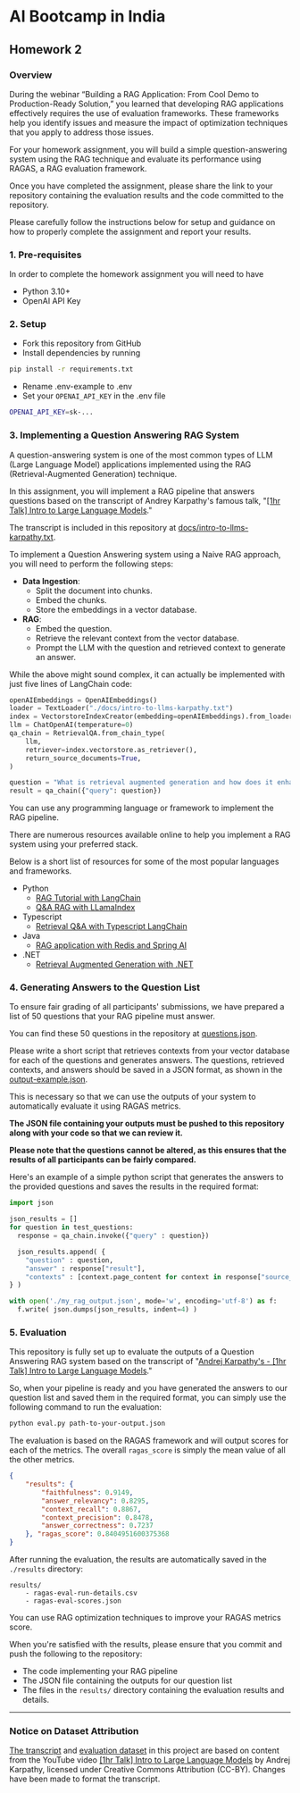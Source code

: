 # AI Bootcamp in India
## Homework 2

### Overview

During the webinar “Building a RAG Application: From Cool Demo to Production-Ready Solution,” you learned that developing RAG applications effectively requires the use of evaluation frameworks. These frameworks help you identify issues and measure the impact of optimization techniques that you apply to address those issues.

For your homework assignment, you will build a simple question-answering system using the RAG technique and evaluate its performance using RAGAS, a RAG evaluation framework.

Once you have completed the assignment, please share the link to your repository containing the evaluation results and the code committed to the repository.

Please carefully follow the instructions below for setup and guidance on how to properly complete the assignment and report your results.


### 1. Pre-requisites
In order to complete the homework assignment you will need to have
- Python 3.10+
- OpenAI API Key


### 2. Setup
- Fork this repository from GitHub
- Install dependencies by running
```sh
pip install -r requirements.txt
```
- Rename .env-example to .env
- Set your `OPENAI_API_KEY` in the .env file
```sh
OPENAI_API_KEY=sk-...
```

### 3. Implementing a Question Answering RAG System

A question-answering system is one of the most common types of LLM (Large Language Model) applications implemented using the RAG (Retrieval-Augmented Generation) technique.

In this assignment, you will implement a RAG pipeline that answers questions based on the transcript of Andrey Karpathy's famous talk, "[[1hr Talk] Intro to Large Language Models](https://www.youtube.com/watch?v=zjkBMFhNj_g)."

The transcript is included in this repository at [docs/intro-to-llms-karpathy.txt](docs/intro-to-llms-karpathy.txt).

To implement a Question Answering system using a Naive RAG approach, you will need to perform the following steps:

- **Data Ingestion**:
  - Split the document into chunks.
  - Embed the chunks.
  - Store the embeddings in a vector database.
- **RAG**:
  - Embed the question.
  - Retrieve the relevant context from the vector database.
  - Prompt the LLM with the question and retrieved context to generate an answer.

While the above might sound complex, it can actually be implemented with just five lines of LangChain code:

```python
openAIEmbeddings = OpenAIEmbeddings()
loader = TextLoader("./docs/intro-to-llms-karpathy.txt")
index = VectorstoreIndexCreator(embedding=openAIEmbeddings).from_loaders([loader])
llm = ChatOpenAI(temperature=0)
qa_chain = RetrievalQA.from_chain_type(
    llm,
    retriever=index.vectorstore.as_retriever(),
    return_source_documents=True,
)

question = "What is retrieval augmented generation and how does it enhance the capabilities of large language models?"
result = qa_chain({"query": question})
```

You can use any programming language or framework to implement the RAG pipeline.

There are numerous resources available online to help you implement a RAG system using your preferred stack. 

Below is a short list of resources for some of the most popular languages and frameworks.


- Python​
    - [RAG Tutorial with LangChain​](https://python.langchain.com/v0.2/docs/tutorials/rag/)
    - [Q&A RAG with LLamaIndex​](https://docs.llamaindex.ai/en/stable/understanding/putting_it_all_together/q_and_a/#semantic-search)
- Typescript​
    - [Retrieval Q&A with Typescript LangChain​](https://js.langchain.com/v0.1/docs/modules/chains/popular/vector_db_qa/)
- Java​
    - [RAG application with Redis and Spring AI​](https://www.baeldung.com/spring-ai-redis-rag-app)
- .NET​
    - [Retrieval Augmented Generation with .NET](https://devblogs.microsoft.com/dotnet/demystifying-retrieval-augmented-generation-with-dotnet/)

### 4. Generating Answers to the Question List

To ensure fair grading of all participants' submissions, we have prepared a list of 50 questions that your RAG pipeline must answer.

You can find these 50 questions in the repository at [questions.json](questions.json).

Please write a short script that retrieves contexts from your vector database for each of the questions and generates answers. The questions, retrieved contexts, and answers should be saved in a JSON format, as shown in the [output-example.json](./results/output-example.json).

This is necessary so that we can use the outputs of your system to automatically evaluate it using RAGAS metrics.

**The JSON file containing your outputs must be pushed to this repository along with your code so that we can review it.**

**Please note that the questions cannot be altered, as this ensures that the results of all participants can be fairly compared.**

Here's an example of a simple python script that generates the answers to the provided questions and saves the results in the required format:

```python
import json

json_results = []
for question in test_questions:
  response = qa_chain.invoke({"query" : question})

  json_results.append( {
    "question" : question,
    "answer" : response["result"],
    "contexts" : [context.page_content for context in response["source_documents"]]
} )

with open('./my_rag_output.json', mode='w', encoding='utf-8') as f:
  f.write( json.dumps(json_results, indent=4) )
```

### 5. Evaluation

This repository is fully set up to evaluate the outputs of a Question Answering RAG system based on the transcript of "[Andrej Karpathy's - [1hr Talk] Intro to Large Language Models](docs/intro-to-llms-karpathy.txt)."

So, when your pipeline is ready and you have generated the answers to our question list and saved them in the required format, you can simply use the following command to run the evaluation:

```sh
python eval.py path-to-your-output.json
```

The evaluation is based on the RAGAS framework and will output scores for each of the metrics. 
The overall `ragas_score` is simply the mean value of all the other metrics.


```json
{
    "results": {
        "faithfulness": 0.9149, 
        "answer_relevancy": 0.8295, 
        "context_recall": 0.8867, 
        "context_precision": 0.8478, 
        "answer_correctness": 0.7237
    }, "ragas_score": 0.8404951600375368
}
```

After running the evaluation, the results are automatically saved in the `./results` directory:

```
results/
    - ragas-eval-run-details.csv
    - ragas-eval-scores.json
```

You can use RAG optimization techniques to improve your RAGAS metrics score.

When you're satisfied with the results, please ensure that you commit and push the following to the repository:

- The code implementing your RAG pipeline
- The JSON file containing the outputs for our question list
- The files in the `results/` directory containing the evaluation results and details.

---
### Notice on Dataset Attribution

[The transcript](docs/intro-to-llms-karpathy.txt) and [evaluation dataset](eval/eval_dataset.csv) in this project are based on content from the YouTube video [[1hr Talk] Intro to Large Language Models](https://www.youtube.com/watch?v=zjkBMFhNj_g) by Andrej Karpathy, licensed under Creative Commons Attribution (CC-BY). Changes have been made to format the transcript. 






